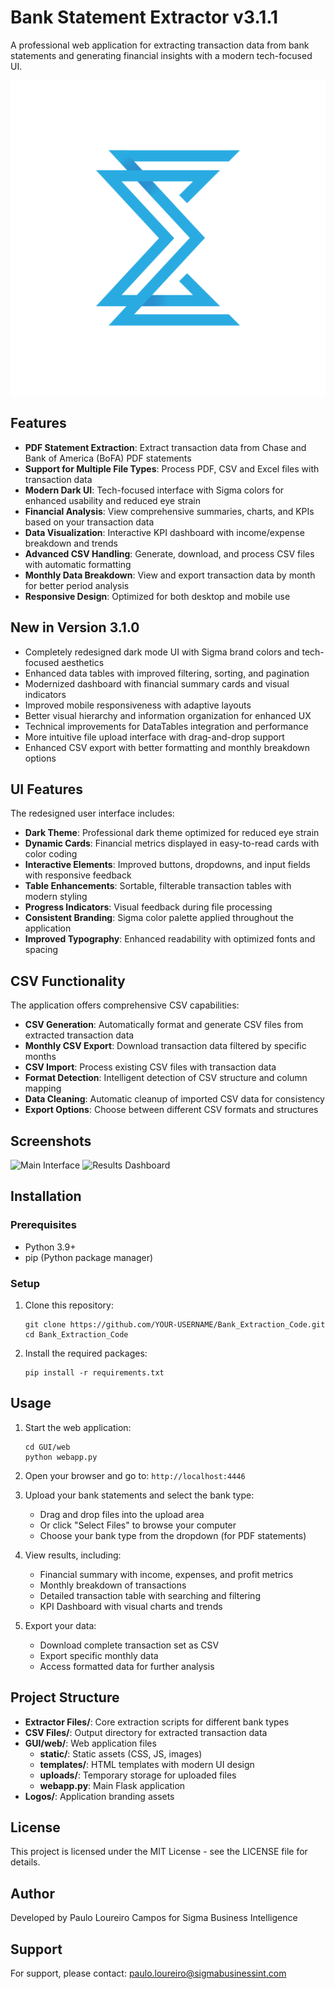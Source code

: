 # Bank Statement Extractor v3.1.1

A professional web application for extracting transaction data from bank statements and generating financial insights with a modern tech-focused UI.

![SIGMA BI Logo](Logos/icone_1.png)

## Features

- **PDF Statement Extraction**: Extract transaction data from Chase and Bank of America (BoFA) PDF statements
- **Support for Multiple File Types**: Process PDF, CSV and Excel files with transaction data
- **Modern Dark UI**: Tech-focused interface with Sigma colors for enhanced usability and reduced eye strain
- **Financial Analysis**: View comprehensive summaries, charts, and KPIs based on your transaction data
- **Data Visualization**: Interactive KPI dashboard with income/expense breakdown and trends
- **Advanced CSV Handling**: Generate, download, and process CSV files with automatic formatting
- **Monthly Data Breakdown**: View and export transaction data by month for better period analysis
- **Responsive Design**: Optimized for both desktop and mobile use

## New in Version 3.1.0

- Completely redesigned dark mode UI with Sigma brand colors and tech-focused aesthetics
- Enhanced data tables with improved filtering, sorting, and pagination
- Modernized dashboard with financial summary cards and visual indicators
- Improved mobile responsiveness with adaptive layouts
- Better visual hierarchy and information organization for enhanced UX
- Technical improvements for DataTables integration and performance
- More intuitive file upload interface with drag-and-drop support
- Enhanced CSV export with better formatting and monthly breakdown options

## UI Features

The redesigned user interface includes:

- **Dark Theme**: Professional dark theme optimized for reduced eye strain
- **Dynamic Cards**: Financial metrics displayed in easy-to-read cards with color coding
- **Interactive Elements**: Improved buttons, dropdowns, and input fields with responsive feedback
- **Table Enhancements**: Sortable, filterable transaction tables with modern styling
- **Progress Indicators**: Visual feedback during file processing
- **Consistent Branding**: Sigma color palette applied throughout the application
- **Improved Typography**: Enhanced readability with optimized fonts and spacing

## CSV Functionality

The application offers comprehensive CSV capabilities:

- **CSV Generation**: Automatically format and generate CSV files from extracted transaction data
- **Monthly CSV Export**: Download transaction data filtered by specific months
- **CSV Import**: Process existing CSV files with transaction data
- **Format Detection**: Intelligent detection of CSV structure and column mapping
- **Data Cleaning**: Automatic cleanup of imported CSV data for consistency
- **Export Options**: Choose between different CSV formats and structures

## Screenshots

![Main Interface](screenshots/main_interface.png)
![Results Dashboard](screenshots/results_dashboard.png)

## Installation

### Prerequisites

- Python 3.9+
- pip (Python package manager)

### Setup

1. Clone this repository:
   ```
   git clone https://github.com/YOUR-USERNAME/Bank_Extraction_Code.git
   cd Bank_Extraction_Code
   ```

2. Install the required packages:
   ```
   pip install -r requirements.txt
   ```

## Usage

1. Start the web application:
   ```
   cd GUI/web
   python webapp.py
   ```

2. Open your browser and go to: `http://localhost:4446`

3. Upload your bank statements and select the bank type:
   - Drag and drop files into the upload area
   - Or click "Select Files" to browse your computer
   - Choose your bank type from the dropdown (for PDF statements)

4. View results, including:
   - Financial summary with income, expenses, and profit metrics
   - Monthly breakdown of transactions
   - Detailed transaction table with searching and filtering
   - KPI Dashboard with visual charts and trends

5. Export your data:
   - Download complete transaction set as CSV
   - Export specific monthly data
   - Access formatted data for further analysis

## Project Structure

- **Extractor Files/**: Core extraction scripts for different bank types
- **CSV Files/**: Output directory for extracted transaction data
- **GUI/web/**: Web application files
  - **static/**: Static assets (CSS, JS, images)
  - **templates/**: HTML templates with modern UI design
  - **uploads/**: Temporary storage for uploaded files
  - **webapp.py**: Main Flask application
- **Logos/**: Application branding assets

## License

This project is licensed under the MIT License - see the LICENSE file for details.

## Author

Developed by Paulo Loureiro Campos for Sigma Business Intelligence

## Support

For support, please contact: paulo.loureiro@sigmabusinessint.com 
